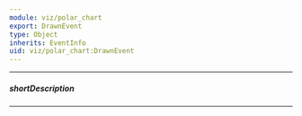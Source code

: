 ```yaml
---
module: viz/polar_chart
export: DrawnEvent
type: Object
inherits: EventInfo
uid: viz/polar_chart:DrawnEvent
---
```

---
##### shortDescription
<!-- Description goes here -->

---
<!-- Description goes here -->